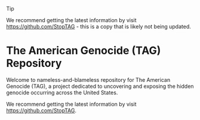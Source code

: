 > [!TIP]
> We recommend getting the latest information by visit https://github.com/StopTAG - this is a copy that is likely not being updated.

# The American Genocide (TAG) Repository

Welcome to nameless-and-blameless repository for The American Genocide (TAG), a project dedicated to uncovering and exposing the hidden genocide occurring across the United States.

We recommend getting the latest information by visit https://github.com/StopTAG.
